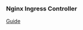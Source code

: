 ### Nginx Ingress Controller
[Guide](https://github.com/marcel-dempers/docker-development-youtube-series/tree/master/kubernetes/ingress/controller/nginx)
